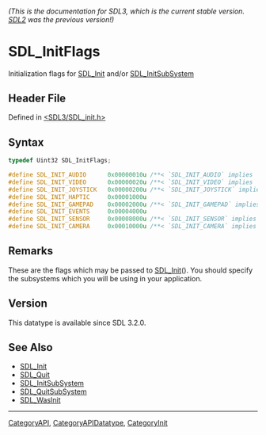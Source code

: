 ###### (This is the documentation for SDL3, which is the current stable version. [SDL2](https://wiki.libsdl.org/SDL2/) was the previous version!)
# SDL_InitFlags

Initialization flags for [SDL_Init](SDL_Init) and/or [SDL_InitSubSystem](SDL_InitSubSystem)

## Header File

Defined in [<SDL3/SDL_init.h>](https://github.com/libsdl-org/SDL/blob/main/include/SDL3/SDL_init.h)

## Syntax

```c
typedef Uint32 SDL_InitFlags;

#define SDL_INIT_AUDIO      0x00000010u /**< `SDL_INIT_AUDIO` implies `SDL_INIT_EVENTS` */
#define SDL_INIT_VIDEO      0x00000020u /**< `SDL_INIT_VIDEO` implies `SDL_INIT_EVENTS`, should be initialized on the main thread */
#define SDL_INIT_JOYSTICK   0x00000200u /**< `SDL_INIT_JOYSTICK` implies `SDL_INIT_EVENTS`, should be initialized on the same thread as SDL_INIT_VIDEO on Windows if you don't set SDL_HINT_JOYSTICK_THREAD */
#define SDL_INIT_HAPTIC     0x00001000u
#define SDL_INIT_GAMEPAD    0x00002000u /**< `SDL_INIT_GAMEPAD` implies `SDL_INIT_JOYSTICK` */
#define SDL_INIT_EVENTS     0x00004000u
#define SDL_INIT_SENSOR     0x00008000u /**< `SDL_INIT_SENSOR` implies `SDL_INIT_EVENTS` */
#define SDL_INIT_CAMERA     0x00010000u /**< `SDL_INIT_CAMERA` implies `SDL_INIT_EVENTS` */
```

## Remarks

These are the flags which may be passed to [SDL_Init](SDL_Init)(). You
should specify the subsystems which you will be using in your application.

## Version

This datatype is available since SDL 3.2.0.

## See Also

- [SDL_Init](SDL_Init)
- [SDL_Quit](SDL_Quit)
- [SDL_InitSubSystem](SDL_InitSubSystem)
- [SDL_QuitSubSystem](SDL_QuitSubSystem)
- [SDL_WasInit](SDL_WasInit)

----
[CategoryAPI](CategoryAPI), [CategoryAPIDatatype](CategoryAPIDatatype), [CategoryInit](CategoryInit)

